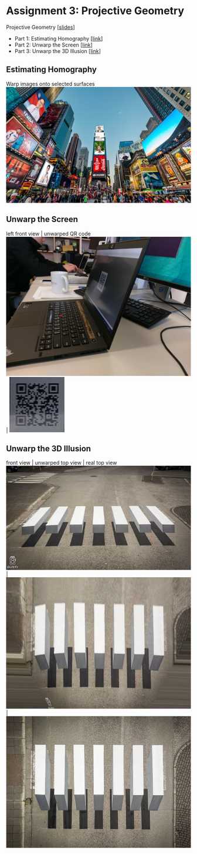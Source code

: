 # Assignment 3: Projective Geometry
Projective Geometry [[slides](http://media.ee.ntu.edu.tw/courses/cv/18F/hw/cv2018_hw03.pdf)]
* Part 1: Estimating Homography [[link](#estimating-homography)]
* Part 2: Unwarp the Screen [[link](#unwarp-the-screen)]
* Part 3: Unwarp the 3D Illusion [[link](#unwarp-the-3d-illusion)]

## Estimating Homography
Warp images onto selected surfaces
![canvas](part1.png)

## Unwarp the Screen

left front view | unwarped QR code
![screen](./input/screen.jpg) | ![qrcode](part2.png)

## Unwarp the 3D Illusion

front view | unwarped top view | real top view 
![crosswalk](./input/crosswalk_front.jpg) | ![unwarp_topview](part3.png) | ![topview](gt.png)
